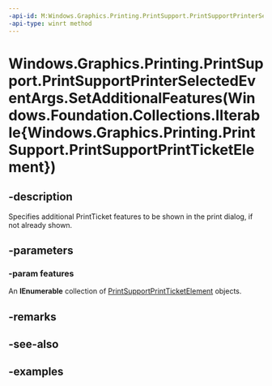 ```yaml
---
-api-id: M:Windows.Graphics.Printing.PrintSupport.PrintSupportPrinterSelectedEventArgs.SetAdditionalFeatures(Windows.Foundation.Collections.IIterable{Windows.Graphics.Printing.PrintSupport.PrintSupportPrintTicketElement})
-api-type: winrt method
---
```


# Windows.Graphics.Printing.PrintSupport.PrintSupportPrinterSelectedEventArgs.SetAdditionalFeatures(Windows.Foundation.Collections.IIterable{Windows.Graphics.Printing.PrintSupport.PrintSupportPrintTicketElement})

<!--
public void SetAdditionalFeatures (System.Collections.Generic.IEnumerable<Windows.Graphics.Printing.PrintSupport.PrintSupportPrintTicketElement> features);
-->


## -description

Specifies additional PrintTicket features to be shown in the print dialog, if not already shown.

## -parameters

### -param features

An **IEnumerable** collection of [PrintSupportPrintTicketElement](Windows.Graphics.Printing.PrintSupport.PrintSupportPrintTicketElement) objects.

## -remarks

## -see-also

## -examples


